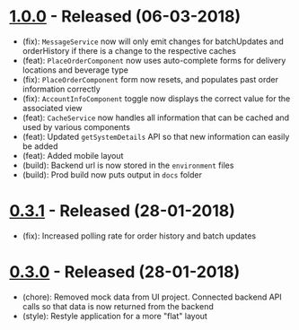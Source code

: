 # [1.0.0](https://github.com/bcorbold/MobileServerFrontEnd/tree/1.0.0) - Released (06-03-2018)
- (fix): `MessageService` now will only emit changes for batchUpdates and orderHistory if there is a change to the respective caches 
- (feat): `PlaceOrderComponent` now uses auto-complete forms for delivery locations and beverage type
- (fix): `PlaceOrderComponent` form now resets, and populates past order information correctly
- (fix): `AccountInfoComponent` toggle now displays the correct value for the associated view
- (feat): `CacheService` now handles all information that can be cached and used by various components
- (feat): Updated `getSystemDetails` API so that new information can easily be added
- (feat): Added mobile layout
- (build): Backend url is now stored in the `environment` files
- (build): Prod build now puts output in `docs` folder

# [0.3.1](https://github.com/bcorbold/MobileServerFrontEnd/tree/0.3.1) - Released (28-01-2018)
- (fix): Increased polling rate for order history and batch updates

# [0.3.0](https://github.com/bcorbold/MobileServerFrontEnd/tree/0.3.0) - Released (28-01-2018)
- (chore): Removed mock data from UI project. Connected backend API calls so that data is now returned from the backend
- (style): Restyle application for a more "flat" layout
